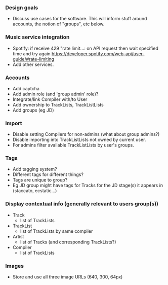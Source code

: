 ### Design goals
- Discuss use cases for the software. This will inform stuff around accounts, the notion of "groups", etc below.


### Music service integration
- Spotify: if receive 429 "rate limit...: on API request then wait specified time and try again https://developer.spotify.com/web-api/user-guide/#rate-limiting
- Add other services.


### Accounts ###
- Add captcha
- Add admin role (and 'group admin' role)?
- Integrate/link Compiler with/to User
- Add ownership to TrackLists, TrackListLists
- Add groups (eg JD)


### Import
- Disable setting Compilers for non-admins (what about group admins?)
- Disable importing into TrackListLists not owned by current user.
- For admins filter available TrackListLists by user's groups.


### Tags
- Add tagging system?
- Different tags for different things?
- Tags are unique to group?
- Eg JD group might have tags for Tracks for the JD stage(s) it appears in (staccato, ecstatic...)


### Display contextual info (generally relevant to users group(s))
- Track
  - list of TrackLists
- TrackList
  - list of TrackLists by same compiler
- Artist
  - list of Tracks (and corresponding TrackLists?)
- Compiler
  - list of TrackLists


### Images
- Store and use all three image URLs (640, 300, 64px)
